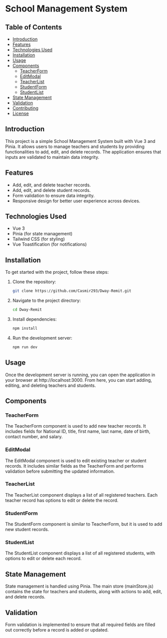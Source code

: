 # School Management System

## Table of Contents

- [Introduction](#introduction)
- [Features](#features)
- [Technologies Used](#technologies-used)
- [Installation](#installation)
- [Usage](#usage)
- [Components](#components)
  - [TeacherForm](#teacherform)
  - [EditModal](#editmodal)
  - [TeacherList](#teacherlist)
  - [StudentForm](#studentform)
  - [StudentList](#studentlist)
- [State Management](#state-management)
- [Validation](#validation)
- [Contributing](#contributing)
- [License](#license)

## Introduction

This project is a simple School Management System built with Vue 3 and Pinia. It allows users to manage teachers and students by providing functionalities to add, edit, and delete records. The application ensures that inputs are validated to maintain data integrity.

## Features

- Add, edit, and delete teacher records.
- Add, edit, and delete student records.
- Form validation to ensure data integrity.
- Responsive design for better user experience across devices.

## Technologies Used

- Vue 3
- Pinia (for state management)
- Tailwind CSS (for styling)
- Vue Toastification (for notifications)

## Installation

To get started with the project, follow these steps:

1. Clone the repository:

   ```bash
   git clone https://github.com/Casmir293/Dway-Remit.git

   ```

2. Navigate to the project directory:

   ```bash
   cd Dway-Remit

   ```

3. Install dependencies:

   ```bash
   npm install

   ```

4. Run the development server:

   ```bash
   npm run dev

   ```

## Usage

Once the development server is running, you can open the application in your browser at http://localhost:3000. From here, you can start adding, editing, and deleting teachers and students.

## Components

### TeacherForm

The TeacherForm component is used to add new teacher records. It includes fields for National ID, title, first name, last name, date of birth, contact number, and salary.

### EditModal

The EditModal component is used to edit existing teacher or student records. It includes similar fields as the TeacherForm and performs validation before submitting the updated information.

### TeacherList

The TeacherList component displays a list of all registered teachers. Each teacher record has options to edit or delete the record.

### StudentForm

The StudentForm component is similar to TeacherForm, but it is used to add new student records.

### StudentList

The StudentList component displays a list of all registered students, with options to edit or delete each record.

## State Management

State management is handled using Pinia. The main store (mainStore.js) contains the state for teachers and students, along with actions to add, edit, and delete records.

## Validation

Form validation is implemented to ensure that all required fields are filled out correctly before a record is added or updated.
